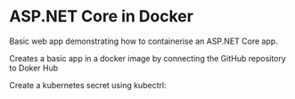 # ASP.NET Core in Docker

Basic web app demonstrating how to containerise an ASP.NET Core app.

Creates a basic app in a docker image by connecting the GitHub repository to Doker Hub

Create a kubernetes secret using kubectrl:

```

```